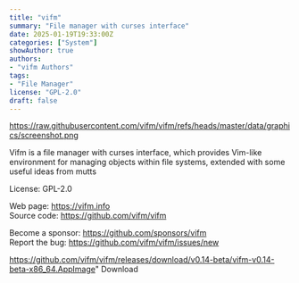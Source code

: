 ```yaml
---
title: "vifm"
summary: "File manager with curses interface"
date: 2025-01-19T19:33:00Z
categories: ["System"]
showAuthor: true
authors:
- "vifm Authors"
tags: 
- "File Manager"
license: "GPL-2.0"
draft: false
---
```


https://raw.githubusercontent.com/vifm/vifm/refs/heads/master/data/graphics/screenshot.png

Vifm is a file manager with curses interface, which provides Vim-like environment for managing objects within file systems, extended with some useful ideas from mutts

License: GPL-2.0

Web page: <https://vifm.info>  
Source code: <https://github.com/vifm/vifm>

Become a sponsor: <https://github.com/sponsors/vifm>  
Report the bug: <https://github.com/vifm/vifm/issues/new>  

https://github.com/vifm/vifm/releases/download/v0.14-beta/vifm-v0.14-beta-x86_64.AppImage" 
Download

